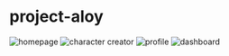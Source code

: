 # project-aloy

![homepage](public/assets/img/homepage.jpg)
![character creator](public/assets/img/character%20creator.jpg)
![profile](public/assets/img/profile.jpg)
![dashboard](public/assets/img/dashboard.jpg)
